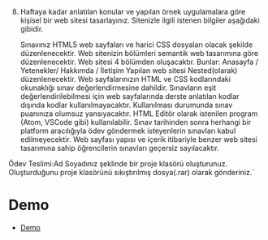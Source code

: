 8. Haftaya kadar anlatılan konular ve yapılan örnek uygulamalara göre kişisel bir web sitesi tasarlayınız. Sitenizle ilgili istenen bilgiler aşağıdaki gibidir.

    Sınavınız HTML5 web sayfaları ve harici CSS dosyaları olacak şekilde düzenlenecektir.
    Web sitenizin bölümleri semantik web tasarımına göre düzenlenecektir.
    Web sitesi 4 bölümden oluşacaktır. Bunlar: Anasayfa / Yetenekler/ Hakkımda / İletişim
    Yapılan web sitesi Nested(olarak)  düzenlenecektir. Web sayfalarınızın HTML ve CSS kodlarındaki okunaklığı sınav değerlendirmesine dahildir.
    Sınavların eşit değerlendirilebilmesi için web sayfalarında derste anlatılan kodlar dışında kodlar kullanılmayacaktır. Kullanılması durumunda sınav puanınıza olumsuz yansıyacaktır.
    HTML Editör olarak istenilen program (Atom, VSCode gibi) kullanılabilir.
    Sınav tarihinden sonra herhangi bir platform aracılığıyla ödev göndermek isteyenlerin sınavları kabul edilmeyecektir.
    Web sayfası yapısı ve içerik itibariyle benzer web sitesi tasarımına sahip öğrencilerin sınavları geçersiz sayılacaktır.

Ödev Teslimi:Ad Soyadınız şeklinde bir proje klasörü oluşturunuz. Oluşturduğunu proje klasörünü sıkıştırılmış dosya(.rar) olarak gönderiniz.`


# Demo 
- [Demo](https://tansionline.github.io/odevler/web-tasarimi-temelleri/src/html/index.html)
